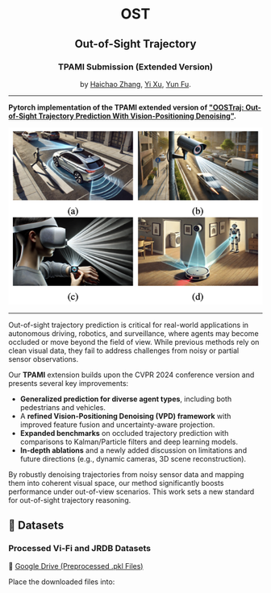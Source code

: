 <div align="center">

# OST

## Out-of-Sight Trajectory

### TPAMI Submission (Extended Version)

by [Haichao Zhang](https://Hai-chao-Zhang.github.io/), [Yi Xu](https://sites.google.com/view/homepage-of-yi-xu/), [Yun Fu](http://www1.ece.neu.edu/~yunfu/).  
</div>

---

**Pytorch implementation of the TPAMI extended version of ["OOSTraj: Out-of-Sight Trajectory Prediction With Vision-Positioning Denoising"](https://arxiv.org/abs/2404.02227).**

<div align="center">

<a href="">
<img width="800" alt="image" src="fig/application.png">
</a>
</div>

---

Out-of-sight trajectory prediction is critical for real-world applications in autonomous driving, robotics, and surveillance, where agents may become occluded or move beyond the field of view. While previous methods rely on clean visual data, they fail to address challenges from noisy or partial sensor observations.

Our **TPAMI** extension builds upon the CVPR 2024 conference version and presents several key improvements:
- **Generalized prediction for diverse agent types**, including both pedestrians and vehicles.
- A **refined Vision-Positioning Denoising (VPD) framework** with improved feature fusion and uncertainty-aware projection.
- **Expanded benchmarks** on occluded trajectory prediction with comparisons to Kalman/Particle filters and deep learning models.
- **In-depth ablations** and a newly added discussion on limitations and future directions (e.g., dynamic cameras, 3D scene reconstruction).

By robustly denoising trajectories from noisy sensor data and mapping them into coherent visual space, our method significantly boosts performance under out-of-view scenarios. This work sets a new standard for out-of-sight trajectory reasoning.


## 🔧 Datasets

### Processed Vi-Fi and JRDB Datasets  
📂 [Google Drive (Preprocessed .pkl Files)](https://drive.google.com/drive/folders/1W6ze1z8X54kK9BOgYbXYQj_AScf79Z-q?usp=sharing)

Place the downloaded files into:
